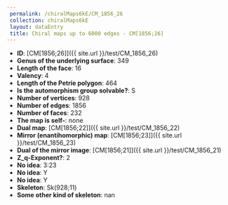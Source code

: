 ```yaml
--- 
 permalink: /chiralMaps6kE/CM_1856_26 
 collection: chiralMaps6kE
 layout: dataEntry
 title: Chiral maps up to 6000 edges - CM[1856;26]
---
```


- **ID**: [CM[1856;26]]({{ site.url }}/test/CM_1856_26)
- **Genus of the underlying surface**: 349
- **Length of the face**: 16
- **Valency**: 4
- **Length of the Petrie polygon**: 464
- **Is the automorphism group solvable?**: S
- **Number of vertices**: 928
- **Number of edges**: 1856
- **Number of faces**: 232
- **The map is self-**: none
- **Dual map**: [CM[1856;22]]({{ site.url }}/test/CM_1856_22)
- **Mirror (enantihomorphic) map**: [CM[1856;23]]({{ site.url }}/test/CM_1856_23)
- **Dual of the mirror image**: [CM[1856;21]]({{ site.url }}/test/CM_1856_21)
- **Z_q-Exponent?**: 2
- **No idea**:  3:23
- **No idea**: Y
- **No idea**: Y
- **Skeleton**: Sk(928;11)
- **Some other kind of skeleton**: nan
